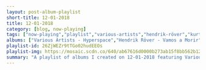 ```yaml
---
layout: post-album-playlist
short-title: 12-01-2018
title: 12-01-2018
category: [blog, now-playing]
tags: ["now-playing","playlist","various-artists","hendrik-röver","kurt-vile","oliver-tree","tycho","various-artists","guided-by-voices"]
albums: ["Various Artists - Hyperspace","Hendrik Röver - Vamos a Morir","Kurt Vile - b'lieve i'm goin down...","Oliver Tree - Cash Machine","Tycho - Stress","Various Artists - Power In Numbers (Explicit Version)","Guided By Voices - The Best of Guided By Voices: Human Amusements At Hourly Rates"]
playlist-id: 26ZjWEZr9tTGo02hudEEOs
playlist-img: https://mosaic.scdn.co/640/ab67616d0000b273ab15f8bb562b1267ce892225ab67616d0000b273d71d227bdeeb52c8413c1fdeab67616d0000b273ea9ca8b9a7cbf19c6bc053cbab67616d0000b273f64c68e241221cfb9ef343a5
summary: "A playlist of albums I created on 12-01-2018 featuring Various Artists, Hendrik Röver, Kurt Vile, Oliver Tree, Tycho, Various Artists, and Guided By Voices"
---
```

